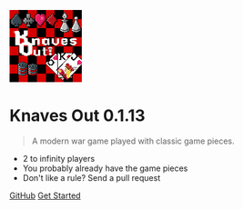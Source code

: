<!-- _coverpage.md -->

![logo](_media/KnavesOutLogo.png)

# Knaves Out 0.1.13

> A modern war game played with classic game pieces.

-   2 to infinity players
-   You probably already have the game pieces
-   Don't like a rule? Send a pull request

[GitHub](https://github.com/yurikoex/knaves-out/)
[Get Started](/all/?id=introduction)

<!-- background image -->

<!-- ![](_media/bg.jpg) -->

<!-- background color -->

<!-- ![color](#666666) -->
